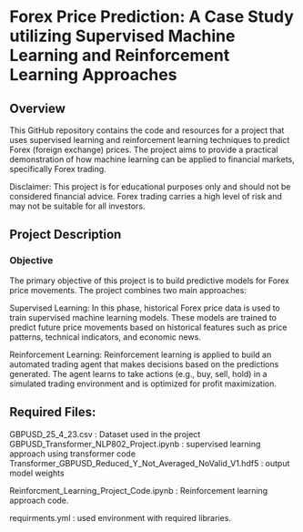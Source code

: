 

# Forex Price Prediction: A Case Study utilizing Supervised Machine Learning and Reinforcement Learning Approaches
## Overview
This GitHub repository contains the code and resources for a project that uses supervised learning and reinforcement learning techniques to predict Forex (foreign exchange) prices. The project aims to provide a practical demonstration of how machine learning can be applied to financial markets, specifically Forex trading.

Disclaimer: This project is for educational purposes only and should not be considered financial advice. Forex trading carries a high level of risk and may not be suitable for all investors.

## Project Description
### Objective
The primary objective of this project is to build predictive models for Forex price movements. The project combines two main approaches:

Supervised Learning: In this phase, historical Forex price data is used to train supervised machine learning models. These models are trained to predict future price movements based on historical features such as price patterns, technical indicators, and economic news.

Reinforcement Learning: Reinforcement learning is applied to build an automated trading agent that makes decisions based on the predictions generated. The agent learns to take actions (e.g., buy, sell, hold) in a simulated trading environment and is optimized for profit maximization.

## Required Files:

GBPUSD_25_4_23.csv : Dataset used in the project
GBPUSD_Transformer_NLP802_Project.ipynb : supervised learning approach using transformer code
Transformer_GBPUSD_Reduced_Y_Not_Averaged_NoValid_V1.hdf5 : output model weights

Reinforcment_Learning_Project_Code.ipynb : Reinforcement learning approach code.

requirments.yml : used environment with required libraries.

